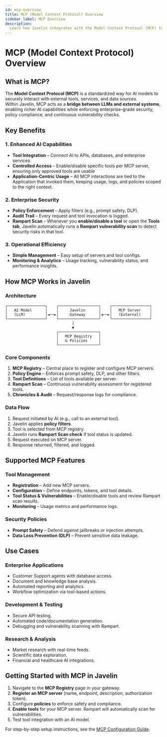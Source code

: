 ```yaml
---
id: mcp-overview
title: MCP (Model Context Protocol) Overview
sidebar_label: MCP Overview
description:
  Learn how Javelin integrates with the Model Context Protocol (MCP) to enable secure, policy-enforced AI tool usage with built-in vulnerability scanning.
---
```


# MCP (Model Context Protocol) Overview

## What is MCP?

The **Model Context Protocol (MCP)** is a standardized way for AI models to securely interact with external tools, services, and data sources.  
Within Javelin, MCP acts as a **bridge between LLMs and external systems**, enabling richer AI capabilities while enforcing enterprise-grade security, policy compliance, and continuous vulnerability checks.  


## Key Benefits

### **1. Enhanced AI Capabilities**
- **Tool Integration** – Connect AI to APIs, databases, and enterprise services.  
- **Controlled Access** – Enable/disable specific tools per MCP server, ensuring only approved tools are usable
- **Application-Centric Usage** – All MCP interactions are tied to the Application that invoked them, keeping usage, logs, and policies scoped to the right context.

### **2. Enterprise Security**
- **Policy Enforcement** – Apply filters (e.g., prompt safety, DLP).  
- **Audit Trail** – Every request and tool invocation is logged.  
- **Rampart Scan** – Whenever you **enable/disable a tool** or open the **Tools tab**, Javelin automatically runs a **Rampart vulnerability scan** to detect security risks in that tool.  

### **3. Operational Efficiency**
- **Simple Management** – Easy setup of servers and tool configs.  
- **Monitoring & Analytics** – Usage tracking, vulnerability status, and performance insights.  

## How MCP Works in Javelin

### Architecture

```
┌─────────────────┐    ┌──────────────────┐    ┌─────────────────┐
│   AI Model      │    │     Javelin      │    │   MCP Server    │
│   (LLM)         │◄──►│     Gateway      │◄──►│   (External)    │
└─────────────────┘    └──────────────────┘    └─────────────────┘
                              │
                              ▼
                       ┌──────────────────┐
                       │   MCP Registry   │
                       │   & Policies     │
                       └──────────────────┘
```


### Core Components
1. **MCP Registry** – Central place to register and configure MCP servers.  
2. **Policy Engine** – Enforces prompt safety, DLP, and other filters.  
3. **Tool Definitions** – List of tools available per server.  
4. **Rampart Scan** – Continuous vulnerability assessment for registered tools.  
5. **Chronicles & Audit** – Request/response logs for compliance.  

### Data Flow
1. Request initiated by AI (e.g., call to an external tool).  
2. Javelin applies **policy filters**.  
3. Tool is selected from MCP registry.  
4. Javelin runs **Rampart Scan check** if tool status is updated.  
5. Request executed on MCP server.  
6. Response returned, filtered, and logged.  

## Supported MCP Features

### **Tool Management**
- **Registration** – Add new MCP servers.  
- **Configuration** – Define endpoints, tokens, and tool details.  
- **Tool Status & Vulnerabilities** – Enable/disable tools and review Rampart scan results.  
- **Monitoring** – Usage metrics and performance logs.  

### **Security Policies**
- **Prompt Safety** – Defend against jailbreaks or injection attempts.  
- **Data Loss Prevention (DLP)** – Prevent sensitive data leakage.  


## Use Cases

### **Enterprise Applications**
- Customer Support agents with database access.  
- Document and knowledge base analysis.  
- Automated reporting and analytics.  
- Workflow optimization via tool-based actions.  

### **Development & Testing**
- Secure API testing.  
- Automated code/documentation generation.  
- Debugging and vulnerability scanning with Rampart.  

### **Research & Analysis**
- Market research with real-time feeds.  
- Scientific data exploration.  
- Financial and healthcare AI integrations.  

## Getting Started with MCP in Javelin

1. Navigate to the **MCP Registry** page in your gateway.  
2. **Register an MCP server** (name, endpoint, description, authorization token).  
3. Configure **policies** to enforce safety and compliance.  
4. **Enable tools** for your MCP server. Rampart will automatically scan for vulnerabilities.  
5. Test tool integration with an AI model.  

For step-by-step setup instructions, see the [MCP Configuration Guide](/javelin-core/mcp-configuration).  
